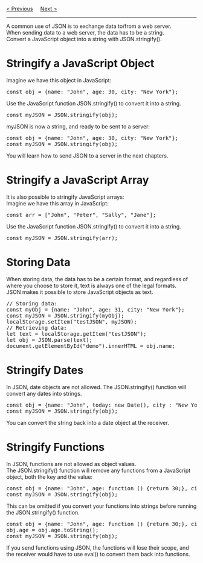 <a href="/JS/JSON/Parse.md">&lt; Previous</a>
&nbsp;&nbsp;&nbsp;
<a href="/JS/JSON/Objects.md">Next &gt;</a>
<hr>
A common use of JSON is to exchange data to/from a web server.
<br>
When sending data to a web server, the data has to be a string.
<br>
Convert a JavaScript object into a string with JSON.stringify().
<h1>Stringify a JavaScript Object</h1>
Imagine we have this object in JavaScript:
<pre>const obj = {name: "John", age: 30, city: "New York"};</pre>
Use the JavaScript function JSON.stringify() to convert it into a string.
<pre>const myJSON = JSON.stringify(obj);</pre>
myJSON is now a string, and ready to be sent to a server:
<pre>
const obj = {name: "John", age: 30, city: "New York"};
const myJSON = JSON.stringify(obj);
</pre>
You will learn how to send JSON to a server in the next chapters.
<h1>Stringify a JavaScript Array</h1>
It is also possible to stringify JavaScript arrays:
<br>
Imagine we have this array in JavaScript:
<pre>const arr = ["John", "Peter", "Sally", "Jane"];</pre>
Use the JavaScript function JSON.stringify() to convert it into a string.
<pre>const myJSON = JSON.stringify(arr);</pre>
<h1>Storing Data</h1>
When storing data, the data has to be a certain format, and regardless of where you choose to store it, text is always one of the legal formats.
<br>
JSON makes it possible to store JavaScript objects as text.
<pre>
// Storing data:
const myObj = {name: "John", age: 31, city: "New York"};
const myJSON = JSON.stringify(myObj);
localStorage.setItem("testJSON", myJSON);
// Retrieving data:
let text = localStorage.getItem("testJSON");
let obj = JSON.parse(text);
document.getElementById("demo").innerHTML = obj.name;
</pre>
<h1>Stringify Dates</h1>
In JSON, date objects are not allowed. The JSON.stringify() function will convert any dates into strings.
<pre>
const obj = {name: "John", today: new Date(), city : "New York"};
const myJSON = JSON.stringify(obj);
</pre>
You can convert the string back into a date object at the receiver.
<h1>Stringify Functions</h1>
In JSON, functions are not allowed as object values.
<br>
The JSON.stringify() function will remove any functions from a JavaScript object, both the key and the value:
<pre>
const obj = {name: "John", age: function () {return 30;}, city: "New York"};
const myJSON = JSON.stringify(obj);
</pre>
This can be omitted if you convert your functions into strings before running the JSON.stringify() function.
<pre>
const obj = {name: "John", age: function () {return 30;}, city: "New York"};
obj.age = obj.age.toString();
const myJSON = JSON.stringify(obj);
</pre>
If you send functions using JSON, the functions will lose their scope, and the receiver would have to use eval() to convert them back into functions.
